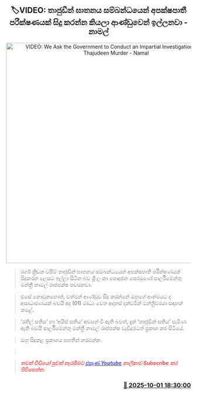 <p align='center'><b><h2 align='center' title='VIDEO: We Ask the Government to Conduct an Impartial Investigation into the Thajudeen Murder - Namal'>🏷VIDEO: තාජුඩීන් ඝාතනය සම්බන්ධයෙන් අපක්ෂපාතී පරීක්ෂණයක් සිදු කරන්න කියලා ආණ්ඩුවෙන් ඉල්ලනවා - නාමල්</h2></b></p>
<p align='center'><img src='https://helakuru.sgp1.cdn.digitaloceanspaces.com/esana/images/lib/namal-jko.jpg' width='600' alt='VIDEO: We Ask the Government to Conduct an Impartial Investigation into the Thajudeen Murder - Namal'></p>

> රගර් ක්‍රීඩක වසීම් තාජුඩීන් ඝාතනය සම්බන්ධයෙන් අපක්ෂපාතී පරීක්ෂණයක් සිදුකරන ලෙසට ඉල්ලා සිටින බව ශ්‍රී ලංකා පොදුජන පෙරමුණේ පාර්ලිමේන්තු මන්ත්‍රී නාමල් රාජපක්ෂ පවසනවා.

> එසේ නොවුනහොත්, වත්මන් ආණ්ඩුව සිදු කරන්නේ ඔහුගේ ආත්මයට ද අසාධාරණයක් බවයි අද (01) මාධ්‍ය වෙත අදහස් දක්වමින් මන්ත්‍රීවරයා සඳහන් කළේ.

> ‘රනිල් සතිය’ හා ‘අයිස් සතිය’ අවසන් වී ඇති බවත්, දැන් ‘තාජුඩීන් සතිය’ පැමිණ ඇති බවයි පාර්ලිමේන්තු මන්ත්‍රී නාමල් රාජපක්ෂ වැඩිදුරටත් ප්‍රකාශ කර සිටියේ.

> ඔහු සිදුකළ ප්‍රකාශය පහතින් නරඹන්න.

>  

> <span style='color:#e64d4d'><em><strong>තවත් වීඩියෝ පුවත් නැරඹීමට </strong></em></span><a href='https://youtube.com/@esanamedia?si=UZCWEZmqFcpzlvdV'><span style='color:#4d4de6'><em><strong>එසැණ Youtube</strong></em></span></a><span style='color:#e64d4d'><em><strong> නාලිකාව Subscribe කර පිවිසෙන්න.</strong></em></span>



<h3 align='right'><a href='https://www.helakuru.lk/esana/p/114151/'>📅 2025-10-01 18:30:00</a></h3>
